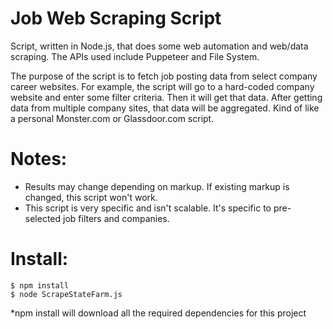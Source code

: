 # Job Web Scraping Script
Script, written in Node.js, that does some web automation and web/data scraping. The APIs used include Puppeteer and File System.

The purpose of the script is to fetch job posting data from select company career websites.
For example, the script will go to a hard-coded company website and enter some filter criteria. Then it will get that data.
After getting data from multiple company sites, that data will be aggregated. Kind of like a personal Monster.com or Glassdoor.com script.

# Notes: 
- Results may change depending on markup. If existing markup is changed, this script won't work.
- This script is very specific and isn't scalable. It's specific to pre-selected job filters and companies.


# Install:
```
$ npm install
$ node ScrapeStateFarm.js
```
*npm install will download all the required dependencies for this project

